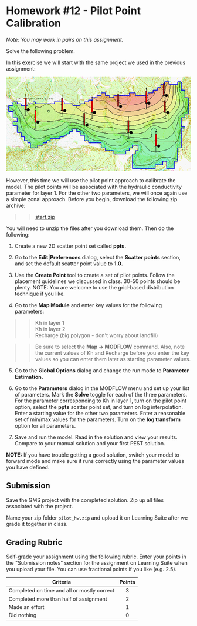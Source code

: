 # Homework #12 - Pilot Point Calibration

_Note: You may work in pairs on this assignment._

Solve the following problem.

In this exercise we will start with the same project we used in the previous assignment:

![easttexsimp2 (1).gif](images/easttexsimp2%20%281%29.gif)

However, this time we will use the pilot point approach to calibrate the model. The pilot points will be associated with the hydraulic conductivity parameter for layer 1. For the other two parameters, we will once again use a simple zonal approach. Before you begin, download the following zip archive:

>>[<u>start.zip</u>](start.zip)

You will need to unzip the files after you download them. Then do the following:

1) Create a new 2D scatter point set called **ppts.**

2) Go to the **Edit|Preferences** dialog, select the **Scatter points** section, and set the default scatter point value to **1.0.**

3) Use the **Create Point** tool to create a set of pilot points. Follow the placement guidelines we discussed in class. 30-50 points should be plenty. NOTE: You are welcome to use the grid-based distribution technique if you like.

4) Go to the **Map Module** and enter key values for the following parameters:

>>Kh in layer 1<br>
>>Kh in layer 2<br>
>>Recharge (big polygon - don't worry about landfill)

>>Be sure to select the **Map -> MODFLOW** command. Also, note the current values of Kh and Recharge before you enter the key values so you can enter them later as starting parameter values.

5) Go to the **Global Options** dialog and change the run mode to **Parameter Estimation.**

6) Go to the **Parameters** dialog in the MODFLOW menu and set up your list of parameters. Mark the **Solve** toggle for each of the three parameters. For the parameter corresponding to Kh in layer 1, turn on the pilot point option, select the **ppts** scatter point set, and turn on log interpolation. Enter a starting value for the other two parameters. Enter a reasonable set of min/max values for the parameters. Turn on the **log transform** option for all parameters.

7) Save and run the model. Read in the solution and view your results. Compare to your manual solution and your first PEST solution.

**NOTE:** If you have trouble getting a good solution, switch your model to forward mode and make sure it runs correctly using the parameter values you have defined.

## Submission

Save the GMS project with the completed solution. Zip up all files associated with the project.

Name your zip folder `pilot_hw.zip` and upload it on Learning Suite after we grade it together in class.

## Grading Rubric

Self-grade your assignment using the following rubric. Enter your points in the "Submission notes" section for the assignment on Learning Suite when you upload your file. You can use fractional points if you like (e.g. 2.5).

| Criteria                                    | Points |
|---------------------------------------------|:------:|
| Completed on time and all or mostly correct |   3    |
| Completed more than half of assignment      |   2    |
| Made an effort                              |   1    |
| Did nothing                                 |   0    |
